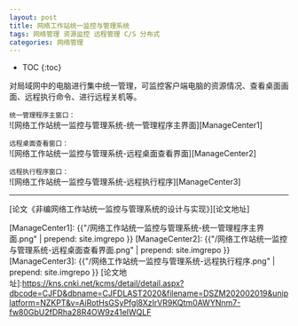 ```yaml
---
layout: post
title: 网络工作站统一监控与管理系统
tags: 网络管理 资源监控 远程管理 C/S 分布式
categories: 网络管理
---
```


* TOC
{:toc}

对局域网中的电脑进行集中统一管理，可监控客户端电脑的资源情况、查看桌面画面、远程执行命令、进行远程关机等。

`统一管理程序主窗口：`<br/>
![网络工作站统一监控与管理系统-统一管理程序主界面][ManageCenter1]

`远程桌面查看窗口：`<br/>
![网络工作站统一监控与管理系统-远程桌面查看界面][ManageCenter2]

`远程执行程序窗口：`<br/>
![网络工作站统一监控与管理系统-远程执行程序][ManageCenter3]

---

[论文《非编网络工作站统一监控与管理系统的设计与实现》][论文地址]

[ManageCenter1]: {{"/网络工作站统一监控与管理系统-统一管理程序主界面.png" | prepend: site.imgrepo }}
[ManageCenter2]: {{"/网络工作站统一监控与管理系统-远程桌面查看界面.png" | prepend: site.imgrepo }}
[ManageCenter3]: {{"/网络工作站统一监控与管理系统-远程执行程序.png" | prepend: site.imgrepo }}
[论文地址]:https://kns.cnki.net/kcms/detail/detail.aspx?dbcode=CJFD&dbname=CJFDLAST2020&filename=DSZM202002019&uniplatform=NZKPT&v=AiRotHsGSyPfgl8XzIrVR9KQtm0AWYNnm7-fw80GbU2fDRha28R4OW9z41eIWQLF